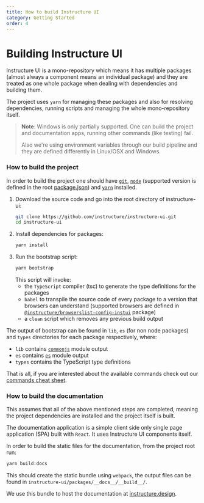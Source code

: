```yaml
---
title: How to build Instructure UI
category: Getting Started
order: 4
---
```


# Building Instructure UI

Instructure UI is a mono-repository which means it has multiple packages (almost always a component means an individual package) and they are treated as one whole package when dealing with dependencies and building them.

The project uses `yarn` for managing these packages and also for resolving dependencies, running scripts and managing the whole mono-repository itself.

> **Note**: Windows is only partially supported. One can build the project and documentation apps, running other commands (like testing) fail.
>
> Also we're using environment variables through our build pipeline and they are defined differently in Linux/OSX and Windows.

### How to build the project

In order to build the project one should have [`git`](https://git-scm.com/book/en/v2/Getting-Started-Installing-Git), [`node`](https://nodejs.org/en/download/) (supported version is defined in the root [package.json](https://github.com/instructure/instructure-ui/blob/master/package.json#L90)) and [`yarn`](https://yarnpkg.com/getting-started/install) installed.

1. Download the source code and go into the root directory of instructure-ui:
   ```sh
   git clone https://github.com/instructure/instructure-ui.git
   cd instructure-ui
   ```
2. Install dependencies for packages:
   ```sh
   yarn install
   ```
3. Run the bootstrap script:
   ```sh
   yarn bootstrap
   ```
   This script will invoke:
   - the `TypeScript` compiler (tsc) to generate the type definitions for the packages
   - `babel` to transpile the source code of every package to a version that browsers can understand (supported browsers are defined in [`@instructure/browserslist-config-instui`](https://github.com/instructure/instructure-ui/blob/master/packages/browserslist-config-instui/index.js) package)
   - a `clean` script which removes any previous build output

The output of bootstrap can be found in `lib`, `es` (for non node packages) and `types` directories for each package respectively, where:

- `lib` contains [`commonjs`](https://nodejs.org/docs/latest/api/modules.html#modules-commonjs-modules) module output
- `es` contains [`es`](https://nodejs.org/docs/latest/api/esm.html#modules-ecmascript-modules) module output
- `types` contains the TypeScript type definitions

That is all, if you are interested about the available commands check out our [commands cheat sheet](/#dev-commands).

### How to build the documentation

This assumes that all of the above mentioned steps are completed, meaning the project dependencies are installed and the project itself is built.

The documentation application is a simple client side only single page application (SPA) built with `React`. It uses Instructure UI components itself.

In order to build the static files for the documentation, from the project root run:

```sh
yarn build:docs
```

This should create the static bundle using `webpack`, the output files can be found in `instructure-ui/packages/__docs__/__build__/`.

We use this bundle to host the documentation at [instructure.design](https://instructure.design).
